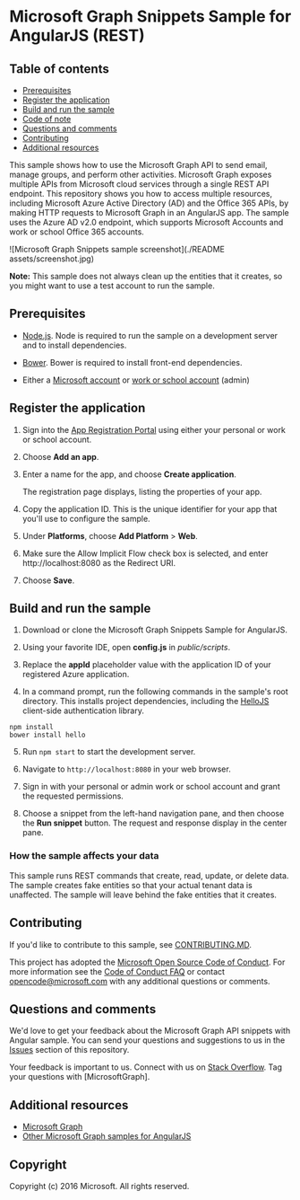 # Microsoft Graph Snippets Sample for AngularJS (REST)

## Table of contents

* [Prerequisites](#prerequisites)
* [Register the application](#register-the-application)
* [Build and run the sample](#build-and-run-the-sample)
* [Code of note](#code-of-note)
* [Questions and comments](#questions-and-comments)
* [Contributing](#contributing)
* [Additional resources](#additional-resources)

This sample shows how to use the Microsoft Graph API to send email, manage groups, and perform other activities. Microsoft Graph exposes multiple APIs from Microsoft cloud services through a single REST API endpoint. This repository shows you how to access multiple resources, including Microsoft Azure Active Directory (AD) and the Office 365 APIs, by making HTTP requests to Microsoft Graph in an AngularJS app. The sample uses the Azure AD v2.0 endpoint, which supports Microsoft Accounts and work or school Office 365 accounts.

![Microsoft Graph Snippets sample screenshot](./README assets/screenshot.jpg)

**Note:** This sample does not always clean up the entities that it creates, so you might want to use a test account to run the sample.

## Prerequisites

* [Node.js](https://nodejs.org/). Node is required to run the sample on a development server and to install dependencies. 

* [Bower](https://bower.io). Bower is required to install front-end dependencies.

* Either a [Microsoft account](https://www.outlook.com) or [work or school account](http://dev.office.com/devprogram) (admin)

## Register the application

1. Sign into the [App Registration Portal](https://apps.dev.microsoft.com/) using either your personal or work or school account.

2. Choose **Add an app**.

3. Enter a name for the app, and choose **Create application**.
	
	The registration page displays, listing the properties of your app.
 
4. Copy the application ID. This is the unique identifier for your app that you'll use to configure the sample.

5. Under **Platforms**, choose **Add Platform** > **Web**.

6. Make sure the Allow Implicit Flow check box is selected, and enter http://localhost:8080 as the Redirect URI. 

7. Choose **Save**.

## Build and run the sample

1. Download or clone the Microsoft Graph Snippets Sample for AngularJS.

2. Using your favorite IDE, open **config.js** in *public/scripts*.

3. Replace the **appId** placeholder value with the application ID of your registered Azure application.

4. In a command prompt, run the following commands in the sample's root directory. This installs project dependencies, including the [HelloJS](http://adodson.com/hello.js/) client-side authentication library.

  ```
npm install
bower install hello
  ```
  
5. Run `npm start` to start the development server.

6. Navigate to `http://localhost:8080` in your web browser.

7. Sign in with your personal or admin work or school account and grant the requested permissions.

8. Choose a snippet from the left-hand navigation pane, and then choose the **Run snippet** button. The request and response display in the center pane.


### How the sample affects your data

This sample runs REST commands that create, read, update, or delete data. The sample creates fake entities so that your actual tenant data is unaffected. The sample will leave behind the fake entities that it creates.

<a name="contributing"></a>
## Contributing ##

If you'd like to contribute to this sample, see [CONTRIBUTING.MD](/CONTRIBUTING.md).

This project has adopted the [Microsoft Open Source Code of Conduct](https://opensource.microsoft.com/codeofconduct/). For more information see the [Code of Conduct FAQ](https://opensource.microsoft.com/codeofconduct/faq/) or contact [opencode@microsoft.com](mailto:opencode@microsoft.com) with any additional questions or comments.

## Questions and comments

We'd love to get your feedback about the Microsoft Graph API snippets with Angular sample. You can send your questions and suggestions to us in the [Issues](https://github.com/microsoftgraph/angular-snippets-rest-sample/issues) section of this repository.

Your feedback is important to us. Connect with us on [Stack Overflow](http://stackoverflow.com/questions/tagged/microsoftgraph). Tag your questions with [MicrosoftGraph].
  
## Additional resources

* [Microsoft Graph](http://graph.microsoft.io)
* [Other Microsoft Graph samples for AngularJS](https://github.com/microsoftgraph?utf8=%E2%9C%93&query=angular)

## Copyright
Copyright (c) 2016 Microsoft. All rights reserved.
